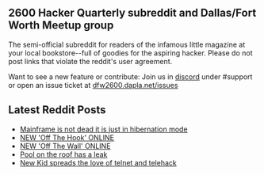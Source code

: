 ## 2600 Hacker Quarterly subreddit and Dallas/Fort Worth Meetup group
The semi-official subreddit for readers of the infamous little magazine at your local bookstore--full of goodies for the aspiring hacker. Please do not post links that violate the reddit's user agreement.

Want to see a new feature or contribute: 
Join us in [discord](https://dfw2600.dapla.net/chat) under #support or open an issue ticket at [dfw2600.dapla.net/issues](https://dfw2600.dapla.net/issues)

## Latest Reddit Posts
<!-- BLOG-POST-LIST:START -->
- [Mainframe is not dead it is just in hibernation mode](https://www.reddit.com/r/2600/comments/x7bxko/mainframe_is_not_dead_it_is_just_in_hibernation/)
- [NEW 'Off The Hook' ONLINE](https://2600.com/hook/31-08-2022)
- [NEW 'Off The Wall' ONLINE](https://2600.com/wall/30-08-2022)
- [Pool on the roof has a leak](https://www.reddit.com/r/2600/comments/wyjmjw/pool_on_the_roof_has_a_leak/)
- [New Kid spreads the love of telnet and telehack](https://www.reddit.com/r/2600/comments/wyj4cn/new_kid_spreads_the_love_of_telnet_and_telehack/)
<!-- BLOG-POST-LIST:END -->
